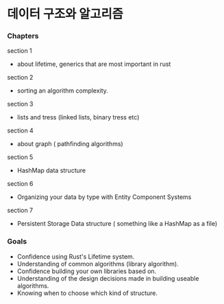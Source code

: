 # 데이터 구조와 알고리즘

### Chapters

section 1
* about lifetime, generics that are most important in rust

section 2
* sorting an algorithm complexity.

section 3
* lists and tress (linked lists, binary tress etc)

section 4
* about graph ( pathfinding algorithms)

section 5 
* HashMap data structure

section 6
* Organizing your data by type with Entity Component Systems

section 7
* Persistent Storage Data structure ( something like a HashMap as a file)




### Goals

* Confidence using Rust's Lifetime system.
* Understanding of common algorithms (library algorithm).
* Confidence building your own libraries based on.
* Understanding of the design decisions made in building useable algorithms.
* Knowing when to choose which kind of structure. 


